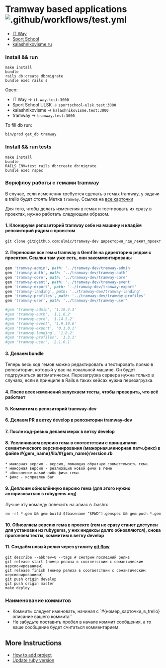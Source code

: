 # Tramway based applications ![.github/workflows/test.yml](https://github.com/purple-magic/tramway_pro/workflows/.github/workflows/test.yml/badge.svg?branch=develop)

* [IT Way](https://it-way.pro)
* [Sport School](http://sportschool-ulsk.ru)
* [kalashnikovisme.ru](kalashnikovisme.ru)

### Install && run

```shell
make install
bundle
rails db:create db:migrate
bundle exec rails s
```

Open:
* IT Way -> `it-way.test:3000`
* Sport School ULSK -> `sportschool-ulsk.test:3000`
* kalashnikovisme -> `kalashnikovisme.test:3000`
* tramway -> `tramway.test:3000`

To fill db run:

```
bin/prod get_db tramway
```

### Install && run tests

```shell
make install
bundle
RAILS_ENV=test rails db:create db:migrate
bundle exec rspec
```

### Воркфлоу работы с гемами tramway

В случае, если изменения требуется сделать в гемах tramway, у задачи в trello будет стоять Метка `tramway`. Ссылка на [все карточки](https://trello.com/b/HVkPer5c/%D0%B3%D0%BE%D0%B4-%D0%BC%D0%BE%D0%BB%D0%BE%D0%B4%D1%8B%D1%85-2020?menu=filter&filter=label:tramway)

Для того, чтобы делать изменения в гемах и тестировать их сразу в проектах, нужно работать следующим образом.

#### 1. Клонируем репозиторий tramway себе на машину и кладём репозиторий рядом с проектом

```
git clone git@github.com:ulmic/tramway-dev директория_где_лежит_проект
```

#### 2. Переносим все гемы tramway в Gemfile на директорию рядом с проектом. Ссылки там уже есть, они закомментированы

```ruby
gem 'tramway-admin', path: '../tramway-dev/tramway-admin'
gem 'tramway-auth', path: '../tramway-dev/tramway-auth'
gem 'tramway-core', path: '../tramway-dev/tramway-core'
gem 'tramway-event', path: '../tramway-dev/tramway-event'
gem 'tramway-export', path: '../tramway-dev/tramway-export'
gem 'tramway-landing', path: '../tramway-dev/tramway-landing'
gem 'tramway-profiles', path: '../tramway-dev/tramway-profiles'
gem 'tramway-user', path: '../tramway-dev/tramway-user'

#gem 'tramway-admin', '1.18.4.3'
#gem 'tramway-auth', '1.1.0.2'
#gem 'tramway-core', '1.14.5.2'
#gem 'tramway-event', '1.9.19.6'
#gem 'tramway-export', '0.1.0.1'
#gem 'tramway-landing', '1.8.2'
#gem 'tramway-profiles', '1.3.1'
#gem 'tramway-user', '2.1.0.1'
```

#### 3. Делаем bundle

Теперь весь код гемов можно редактировать и тестировать прямо в репозитории, который у вас на локальной машине. Он будет подгружаться автоматически. Перезагрузка сервера нужна только в случаях, если в принципе в Rails в таких кейсах нужна перезагрузка.

#### 4. После всех изменений запускаем тесты, чтобы проверить, что всё работает

#### 5. Коммитим в репозиторий tramway-dev
#### 6. Делаем PR в ветку develop в репозитории tramway-dev
#### 7. После код-ревью делаем мерж в ветку develop
#### 8. Увеличиваем версию гема в соответствии с принципами семантического версионирования (мажорная.минорная.патч.фикс) в файле #{gem_name}/lib/#{gem_name}/version.rb
    * мажорная версия - версия, ломающая обратную совместимость гема
    * минорная версия - реализация новой фичи в геме
    * обновление какой-либо фичи гема
    * фикс - исправлен баг

#### 9. Деплоим обновлённую версию гема (для этого нужно авторизоваться в rubygems.org)

Лучше эту команду повесить на алиас в .bashrc

```shell
rm -rf *.gem && gem build $(basename "$PWD").gemspec && gem push *.gem
```

#### 10. Обновляем версию гема в проекте (гем не сразу станет доступен для установки из rubygems, у них индексы долго обновляются), снова прогоняем тесты, коммитим в ветку develop

#### 11. Создаём новый релиз через утилиту [git flow](https://github.com/nvie/gitflow)

```shell
git describe --abbrev=0 --tags # смотрим последний релиз
git release start (номер релиза в соответствии с семантическим версионированием)
git release finish (номер релиза в соответствии с семантическим версионированием)
git push origin develop
git push origin master
make deploy
```

### Наименование коммитов

* Коммиты следует именовать, начиная с `#{номер_карточки_в_trello} описание вашего коммита``
* Не забудьте поставить пробел в начале коммит сообщения, а то ваше сообщение будет считаться комментарием

## More Instructions

* [How to add project](https://github.com/Purple-Magic/tramway_pro/blob/develop/docs/add_project.md)
* [Update ruby version](https://github.com/Purple-Magic/tramway_pro/blob/develop/docs/update_ruby.md)
